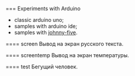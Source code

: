=== Experiments with Arduino

* classic arduino uno;
* samples with arduino ide;
* samples with [johnny-five](https://github.com/rwaldron/johnny-five).

==== screen
Вывод на экран русского текста.

==== screentemp
Вывод на экран температуры.

==== test
Бегущий человек.
